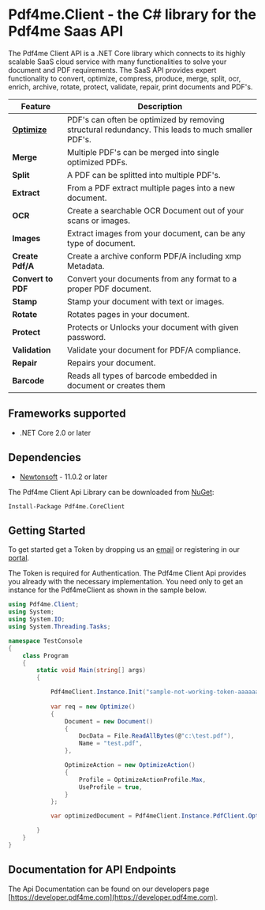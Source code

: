 # Pdf4me.Client - the C# library for the Pdf4me Saas API

The Pdf4me Client API is a .NET Core library which connects to its highly scalable SaaS cloud service with many functionalities 
to solve your document and PDF requirements. The SaaS API provides expert functionality to convert, optimize, compress, 
produce, merge, split, ocr, enrich, archive, rotate, protect, validate, repair, print documents and PDF's.

Feature | Description 
------------ | ------------- 
[**Optimize**](https://developer.pdf4me.com/docs/api/basic-functionality/optimize/) | PDF's can often be optimized by removing structural redundancy. This leads to much smaller PDF's.
**Merge** | Multiple PDF's can be merged into single optimized PDFs.
**Split** | A PDF can be splitted into multiple PDF's.
**Extract** | From a PDF extract multiple pages into a new document.
**OCR** | Create a searchable OCR Document out of your scans or images.
**Images** | Extract images from your document, can be any type of document.
**Create Pdf/A** | Create a archive conform PDF/A including xmp Metadata.
**Convert to PDF** | Convert your documents from any format to a proper PDF document.
**Stamp** | Stamp your document with text or images.
**Rotate** | Rotates pages in your document.
**Protect** | Protects or Unlocks your document with given password.
**Validation** | Validate your document for PDF/A compliance.
**Repair** | Repairs your document.
**Barcode** | Reads all types of barcode embedded in document or creates them


<a name="frameworks-supported"></a>
## Frameworks supported
- .NET Core 2.0 or later

<a name="dependencies"></a>
## Dependencies
- [Newtonsoft](https://www.nuget.org/packages/Newtonsoft.Json/) - 11.0.2 or later

The Pdf4me Client Api Library can be downloaded from [NuGet](https://docs.nuget.org/consume/installing-nuget):
```
Install-Package Pdf4me.CoreClient
```

<a name="getting-started"></a>
## Getting Started
To get started get a Token by dropping us an [email](mailto:support-dev@pdf4me.com) or registering in our [portal](https://portal.pdf4me.com/).

The Token is required for Authentication. The Pdf4me Client Api provides you already 
with the necessary implementation. You need only to get an instance for the Pdf4meClient as shown in the sample below.

```csharp
using Pdf4me.Client;
using System;
using System.IO;
using System.Threading.Tasks;

namespace TestConsole
{
    class Program
    {
        static void Main(string[] args)
        {

            Pdf4meClient.Instance.Init("sample-not-working-token-aaaaaaa");
         
            var req = new Optimize()
            {
                Document = new Document()
                {
                    DocData = File.ReadAllBytes(@"c:\test.pdf"),
                    Name = "test.pdf",
                },

                OptimizeAction = new OptimizeAction()
                {
                    Profile = OptimizeActionProfile.Max,
                    UseProfile = true,                    
                }
            };

            var optimizedDocument = Pdf4meClient.Instance.PdfClient.OptimizeAsync(req).GetAwaiter().GetResult();

        }
    }
}
```


<a name="documentation-for-api-endpoints"></a>
## Documentation for API Endpoints

The Api Documentation can be found on our developers page [https://developer.pdf4me.com](https://developer.pdf4me.com).
